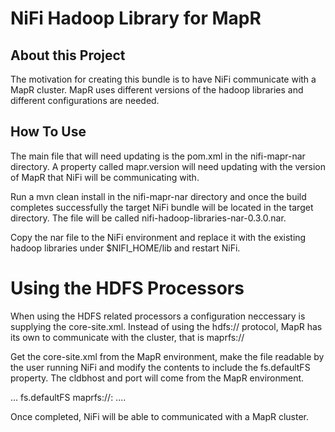 # NiFi Hadoop Library for MapR

## About this Project
The motivation for creating this bundle is to have NiFi communicate with a MapR cluster. MapR uses different versions of the hadoop libraries and different configurations are needed.

## How To Use

The main file that will need updating is the pom.xml in the nifi-mapr-nar directory. A property called mapr.version will need updating with the version of MapR that NiFi will be communicating with.

Run a mvn clean install in the nifi-mapr-nar directory and once the build completes successfully the target NiFi bundle will be located in the target directory. The file will be called nifi-hadoop-libraries-nar-0.3.0.nar.

Copy the nar file to the NiFi environment and replace it with the existing hadoop libraries under $NIFI_HOME/lib and restart NiFi.

# Using the HDFS Processors

When using the HDFS related processors a configuration neccessary is supplying the core-site.xml. Instead of using the hdfs:// protocol, MapR has its own to communicate with the cluster, that is maprfs://

Get the core-site.xml from the MapR environment, make the file readable by the user running NiFi and modify the contents to include the fs.defaultFS property. The cldbhost and port will come from the MapR environment.

...
<property> 
  <name>fs.defaultFS</name>
  <value>maprfs://<cldbhost>:<port></value>
</property>
....

Once completed, NiFi will be able to communicated with a MapR cluster.
